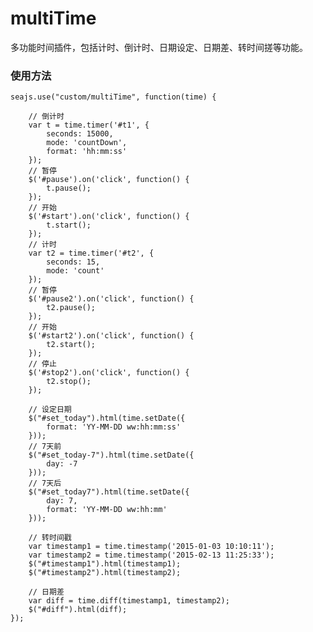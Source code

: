 # multiTime
多功能时间插件，包括计时、倒计时、日期设定、日期差、转时间搓等功能。

### 使用方法
	seajs.use("custom/multiTime", function(time) {

        // 倒计时
        var t = time.timer('#t1', {
            seconds: 15000,
            mode: 'countDown',
            format: 'hh:mm:ss'
        });
		// 暂停
        $('#pause').on('click', function() {
            t.pause();
        });
		// 开始
        $('#start').on('click', function() {
            t.start();
        });
		// 计时
        var t2 = time.timer('#t2', {
            seconds: 15,
            mode: 'count'
        });
		// 暂停
        $('#pause2').on('click', function() {
            t2.pause();
        });
		// 开始
        $('#start2').on('click', function() {
            t2.start();
        });
		// 停止
        $('#stop2').on('click', function() {
            t2.stop();
        });

        // 设定日期
        $("#set_today").html(time.setDate({
            format: 'YY-MM-DD ww:hh:mm:ss'
        }));
		// 7天前
        $("#set_today-7").html(time.setDate({
            day: -7
        }));
		// 7天后
        $("#set_today7").html(time.setDate({
            day: 7,
            format: 'YY-MM-DD ww:hh:mm'
        }));

        // 转时间戳
        var timestamp1 = time.timestamp('2015-01-03 10:10:11');
        var timestamp2 = time.timestamp('2015-02-13 11:25:33');
        $("#timestamp1").html(timestamp1);
        $("#timestamp2").html(timestamp2);

        // 日期差
        var diff = time.diff(timestamp1, timestamp2);
        $("#diff").html(diff);
    });